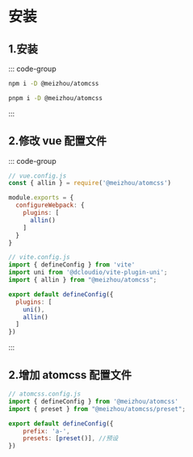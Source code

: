 # 安装
## 1.安装
::: code-group
```bash [npm]
npm i -D @meizhou/atomcss
```

```bash [pnpm]
pnpm i -D @meizhou/atomcss
```
:::
## 2.修改 vue 配置文件
::: code-group
```js [vue2]
// vue.config.js
const { allin } = require('@meizhou/atomcss')

module.exports = {
  configureWebpack: {
    plugins: [
      allin()
    ]
  }
}
```

```js [vue3]
// vite.config.js
import { defineConfig } from 'vite'
import uni from '@dcloudio/vite-plugin-uni';
import { allin } from "@meizhou/atomcss";

export default defineConfig({
  plugins: [
    uni(),
    allin()
  ]
})
```
:::
## 2.增加 atomcss 配置文件
```js
// atomcss.config.js
import { defineConfig } from '@meizhou/atomcss'
import { preset } from "@meizhou/atomcss/preset";

export default defineConfig({
    prefix: 'a-',
    presets: [preset()], //预设
})
```